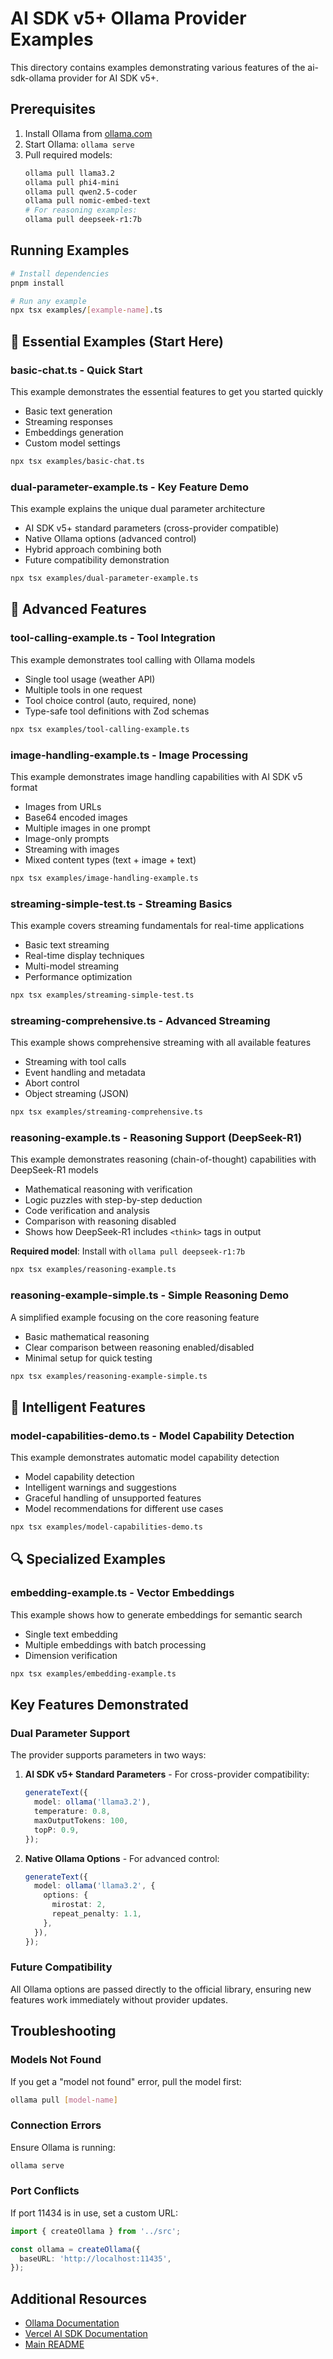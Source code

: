 # AI SDK v5+ Ollama Provider Examples

This directory contains examples demonstrating various features of the ai-sdk-ollama provider for AI SDK v5+.

## Prerequisites

1. Install Ollama from [ollama.com](https://ollama.com)
2. Start Ollama: `ollama serve`
3. Pull required models:
   ```bash
   ollama pull llama3.2
   ollama pull phi4-mini
   ollama pull qwen2.5-coder
   ollama pull nomic-embed-text
   # For reasoning examples:
   ollama pull deepseek-r1:7b
   ```

## Running Examples

```bash
# Install dependencies
pnpm install

# Run any example
npx tsx examples/[example-name].ts
```

## 🎯 **Essential Examples (Start Here)**

### **basic-chat.ts** - Quick Start

This example demonstrates the essential features to get you started quickly

- Basic text generation
- Streaming responses
- Embeddings generation
- Custom model settings

```bash
npx tsx examples/basic-chat.ts
```

### **dual-parameter-example.ts** - Key Feature Demo

This example explains the unique dual parameter architecture

- AI SDK v5+ standard parameters (cross-provider compatible)
- Native Ollama options (advanced control)
- Hybrid approach combining both
- Future compatibility demonstration

```bash
npx tsx examples/dual-parameter-example.ts
```

## 🔧 **Advanced Features**

### **tool-calling-example.ts** - Tool Integration

This example demonstrates tool calling with Ollama models

- Single tool usage (weather API)
- Multiple tools in one request
- Tool choice control (auto, required, none)
- Type-safe tool definitions with Zod schemas

```bash
npx tsx examples/tool-calling-example.ts
```

### **image-handling-example.ts** - Image Processing

This example demonstrates image handling capabilities with AI SDK v5 format

- Images from URLs
- Base64 encoded images
- Multiple images in one prompt
- Image-only prompts
- Streaming with images
- Mixed content types (text + image + text)

```bash
npx tsx examples/image-handling-example.ts
```

### **streaming-simple-test.ts** - Streaming Basics

This example covers streaming fundamentals for real-time applications

- Basic text streaming
- Real-time display techniques
- Multi-model streaming
- Performance optimization

```bash
npx tsx examples/streaming-simple-test.ts
```

### **streaming-comprehensive.ts** - Advanced Streaming

This example shows comprehensive streaming with all available features

- Streaming with tool calls
- Event handling and metadata
- Abort control
- Object streaming (JSON)

```bash
npx tsx examples/streaming-comprehensive.ts
```

### **reasoning-example.ts** - Reasoning Support (DeepSeek-R1)

This example demonstrates reasoning (chain-of-thought) capabilities with DeepSeek-R1 models

- Mathematical reasoning with verification
- Logic puzzles with step-by-step deduction
- Code verification and analysis
- Comparison with reasoning disabled
- Shows how DeepSeek-R1 includes `<think>` tags in output

**Required model**: Install with `ollama pull deepseek-r1:7b`

```bash
npx tsx examples/reasoning-example.ts
```

### **reasoning-example-simple.ts** - Simple Reasoning Demo

A simplified example focusing on the core reasoning feature

- Basic mathematical reasoning
- Clear comparison between reasoning enabled/disabled
- Minimal setup for quick testing

```bash
npx tsx examples/reasoning-example-simple.ts
```

## 🧠 **Intelligent Features**

### **model-capabilities-demo.ts** - Model Capability Detection

This example demonstrates automatic model capability detection

- Model capability detection
- Intelligent warnings and suggestions
- Graceful handling of unsupported features
- Model recommendations for different use cases

```bash
npx tsx examples/model-capabilities-demo.ts
```

## 🔍 **Specialized Examples**

### **embedding-example.ts** - Vector Embeddings

This example shows how to generate embeddings for semantic search

- Single text embedding
- Multiple embeddings with batch processing
- Dimension verification

```bash
npx tsx examples/embedding-example.ts
```

## Key Features Demonstrated

### Dual Parameter Support

The provider supports parameters in two ways:

1. **AI SDK v5+ Standard Parameters** - For cross-provider compatibility:

   ```typescript
   generateText({
     model: ollama('llama3.2'),
     temperature: 0.8,
     maxOutputTokens: 100,
     topP: 0.9,
   });
   ```

2. **Native Ollama Options** - For advanced control:

   ```typescript
   generateText({
     model: ollama('llama3.2', {
       options: {
         mirostat: 2,
         repeat_penalty: 1.1,
       },
     }),
   });
   ```

### Future Compatibility

All Ollama options are passed directly to the official library, ensuring new features work immediately without provider updates.

## Troubleshooting

### Models Not Found

If you get a "model not found" error, pull the model first:

```bash
ollama pull [model-name]
```

### Connection Errors

Ensure Ollama is running:

```bash
ollama serve
```

### Port Conflicts

If port 11434 is in use, set a custom URL:

```typescript
import { createOllama } from '../src';

const ollama = createOllama({
  baseURL: 'http://localhost:11435',
});
```

## Additional Resources

- [Ollama Documentation](https://github.com/ollama/ollama)
- [Vercel AI SDK Documentation](https://sdk.vercel.ai/docs)
- [Main README](../README.md)
